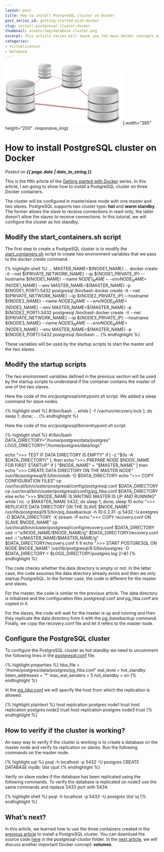 ```yaml
---
layout: post
title: How to install PostgreSQL cluster on Docker
post_series_id: getting-started-with-docker
slug: install-postgresql-cluster-docker
thumbnail: assets/img/database-cluster.png
excerpt: This article series will teach you the main Docker concepts and how to use it in practice to install and configure a PostgreSQL cluster.
categories: 
- Virtualization
- Database
---
```


![How to install PostgreSQL cluster on Docker](assets/img/database-cluster.png){:width="385" height="200" .responsive_img}

# How to install PostgreSQL cluster on Docker
_Posted on **{{ page.date | date_to_string }}**_

This is the fifth article of the [Getting started with Docker](getting-started-with-docker) series. In this article, I am going to show how to install a PostgreSQL cluster on three Docker containers.

The cluster will be configured in master/slave mode with one master and two slaves. PostgreSQL supports two cluster type: **hot** and **warm standby**. The former allows the slave to receive connections in read-only, the latter doesn’t allow the slaves to receive connections. In this tutorial, we will configure the cluster as hot standby.

## Modify the start\_containers.sh script

The first step to create a PostgreSQL cluster is to modify the [start\_containers.sh](https://github.com/sasadangelo/docker-tutorials/blob/master/postgresql-cluster/start_containers.sh) script to create two environment variables that we pass to the _docker create_ command.

{% highlight shell %}
...
MASTER_NAME=${NODE1_NAME}
...
docker create -it --net ${PRIVATE_NETWORK_NAME} --ip ${NODE1_PRIVATE_IP} --hostname ${NODE1_NAME} --name ${NODE1_NAME} --env NODE_NAME=${NODE1_NAME} --env MASTER_NAME=${MASTER_NAME} -p ${NODE1_PORT}:5432 postgresql /bin/bash
docker create -it --net ${PRIVATE_NETWORK_NAME} --ip ${NODE2_PRIVATE_IP} --hostname ${NODE2_NAME} --name ${NODE2_NAME} --env NODE_NAME=${NODE2_NAME} --env MASTER_NAME=${MASTER_NAME} -p ${NODE2_PORT}:5432 postgresql /bin/bash
docker create -it --net ${PRIVATE_NETWORK_NAME} --ip ${NODE3_PRIVATE_IP} --hostname ${NODE3_NAME} --name ${NODE3_NAME} --env NODE_NAME=${NODE3_NAME} --env MASTER_NAME=${MASTER_NAME} -p ${NODE3_PORT}:5432 postgresql /bin/bash
...
{% endhighlight %}

These variables will be used by the startup scripts to start the master and the two slaves.

## Modify the startup scripts

The two environment variables defined in the previous section will be used by the startup scripts to understand if the container contains the master of one of the two slaves.

Here the code of the _src/postgresql/entrypoint.sh_ script. We added a sleep command for slave nodes.

{% highlight shell %}
#!/bin/bash
...
while [ -f /var/run/recovery.lock ]; do
    sleep 1;
done;
...
{% endhighlight %}

Here the code of the _src/postgresql/bin/entrypoint.sh_ script.

{% highlight shell %}
#!/bin/bash
DATA_DIRECTORY="/home/postgres/data/postgres"
LOGS_DIRECTORY="/home/postgres/data/logs"

echo ">>> TEST IF DATA DIRECTORY IS EMPTY"
if [ -z "$(ls -A $DATA_DIRECTORY)" ]; then
    echo ">>> PREPARE NODE $NODE_NAME FOR FIRST STARTUP"
    if [ "$NODE_NAME" = "$MASTER_NAME" ]
    then
        echo ">>> CREATE DATA DIRECTORY ON THE MASTER NODE"
        /usr/lib/postgresql/9.5/bin/initdb -D $DATA_DIRECTORY
        echo ">>> COPY CONFIGURATION FILES"
        cp /usr/local/bin/cluster/postgresql/config/postgresql.conf $DATA_DIRECTORY
        cp /usr/local/bin/cluster/postgresql/config/pg_hba.conf $DATA_DIRECTORY
    else
        echo ">>> $NODE_NAME IS WAITING MASTER IS UP AND RUNNING"
        while ! nc -z $MASTER_NAME 5432; do sleep 1; done;
        sleep 10
        echo ">>> REPLICATE DATA DIRECTORY ON THE SLAVE $NODE_NAME"
        /usr/lib/postgresql/9.5/bin/pg_basebackup -h 10.0.2.31 -p 5432 -U postgres -D $DATA_DIRECTORY -X stream -P
        echo ">>> COPY recovery.conf ON SLAVE $NODE_NAME"
        cp /usr/local/bin/cluster/postgresql/config/recovery.conf $DATA_DIRECTORY
        sed -i "s/NODE_NAME/$NODE_NAME/g" $DATA_DIRECTORY/recovery.conf
        sed -i "s/MASTER_NAME/$MASTER_NAME/g" $DATA_DIRECTORY/recovery.conf
    fi
fi
echo ">>> START POSTGRESQL ON NODE $NODE_NAME"
/usr/lib/postgresql/9.5/bin/postgres -D $DATA_DIRECTORY > $LOGS_DIRECTORY/postgres.log 2>&1
{% endhighlight %}

The code checks whether the data directory is empty or not. In the latter case, the code assumes the data directory already exists and then we only startup PostgreSQL. In the former case, the code is different for the master and slaves.

For the master, the code is similar to the previous article. The data directory is initialized and the configuration files postgresql.conf and pg\_hba.conf are copied in it.

For the slaves, the code will wait for the master is up and running and then they replicate the data directory from it with the _pg\_basebackup_ command. Finally, we copy the recovery.conf file and let it refers to the master node.

## Configure the PostgreSQL cluster

To configure the PostgreSQL cluster as hot standby we need to uncomment the following lines in the [_postgresql.conf_](https://github.com/sasadangelo/docker-tutorials/blob/master/postgresql-cluster/src/postgresql/config/postgresql.conf) file.

{% highlight properties %}
hba_file = '/home/postgres/data/postgres/pg_hba.conf'
wal_level = hot_standby
listen_addresses = '*'
max_wal_senders = 5
hot_standby = on
{% endhighlight %}

In the [_pg\_hba.conf_](https://github.com/sasadangelo/docker-tutorials/blob/master/postgresql-cluster/src/postgresql/config/pg_hba.conf) we will specify the host from which the replication is allowed.

{% highlight plaintext %}
host     replication     postgres        node1                   trust
host     replication     postgres        node2                   trust
host     replication     postgres        node3                   trust
{% endhighlight %}

## How to verify if the cluster is working?

An easy way to verify if the cluster is working is to create a database on the master node and verify its replication on slaves. Run the following commands on the master node.

{% highlight sql %}
psql -h localhost -p 5432 -U postgres
CREATE DATABASE mydb;
\list
\quit
{% endhighlight %}

Verify on slave nodes if the database has been replicated using the following commands. To verify the database is replicated on node3 use the same commands and replace 5433 port with 5434.

{% highlight shell %}
psql -h localhost -p 5433 -U postgres 
\list
\q
{% endhighlight %}

## What’s next?

In this article, we learned how to use the three containers created in the [previous article](http://code4projects.altervista.org/how-docker-networking-works/) to install a PostgreSQL cluster. You can download the source code [here](https://github.com/sasadangelo/docker-tutorials/tree/master/postgresql-cluster) in the _postgresql-cluster_ folder. In the [next article](http://code4projects.altervista.org/how-docker-volumes-works/), we will discuss another important Docker concept: **volumes**.